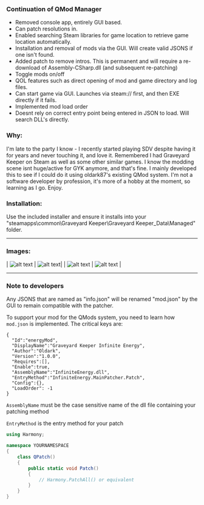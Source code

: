 ### Continuation of QMod Manager

- Removed console app, entirely GUI based.
- Can patch resolutions in.
- Enabled searching Steam libraries for game location to retrieve game location automatically.
- Installation and removal of mods via the GUI. Will create valid JSONS if one isn't found.
- Added patch to remove intros. This is permanent and will require a re-download of Assembly-CSharp.dll (and subsequent re-patching)
- Toggle mods on/off
- QOL features such as direct opening of mod and game directory and log files.
- Can start game via GUI. Launches via steam:// first, and then EXE directly if it fails.
- Implemented mod load order
- Doesnt rely on correct entry point being entered in JSON to load. Will search DLL's directly.

### Why:

I'm late to the party I know - I recently started playing SDV despite having it for years and never touching it, and love it. Remembered I had Graveyard Keeper on Steam as well as some other similar games. I know the modding scene isnt huge/active for GYK anymore, and that's fine. I mainly developed this to see if I could do it using oldark87's existing QMod system. I'm not a software developer by profession, it's more of a hobby at the moment, so learning as I go. Enjoy.

### Installation:

Use the included installer and ensure it installs into your "steamapps\common\Graveyard Keeper\Graveyard Keeper_Data\Managed" folder.
___

### Images:

| ![alt text](https://github.com/p1xel8ted/GraveyardKeeper/blob/main/QModReloaded/main_ui.png?raw=true) | ![alt text](https://github.com/p1xel8ted/GraveyardKeeper/blob/main/QModReloaded/res_ui.png?raw=true)|
| ![alt text](https://github.com/p1xel8ted/GraveyardKeeper/blob/main/QModReloaded/checklist_ui.png?raw=true) | ![alt text](https://github.com/p1xel8ted/GraveyardKeeper/blob/main/QModReloaded/about_ui.png?raw=true) |

___

### Note to developers

Any JSONS that are named as "info.json" will be renamed "mod.json" by the GUI to remain compatible with the patcher.

To support your mod for the QMods system, you need to learn how `mod.json` is implemented. The critical keys are:  

```
{
  "Id":"energyMod",
  "DisplayName":"Graveyard Keeper Infinite Energy",
  "Author":"Oldark",
  "Version":"1.0.0",
  "Requires":[],
  "Enable":true,
  "AssemblyName":"InfiniteEnergy.dll",
  "EntryMethod":"InfiniteEnergy.MainPatcher.Patch",
  "Config":{},
  "LoadOrder": -1
}
```

`AssemblyName` must be the case sensitive name of the dll file containing your patching method

`EntryMethod` is the entry method for your patch

```cs
using Harmony;

namespace YOURNAMESPACE
{
    class QPatch()
    {
        public static void Patch()
        {
            // Harmony.PatchAll() or equivalent
        }
    }
}
```
